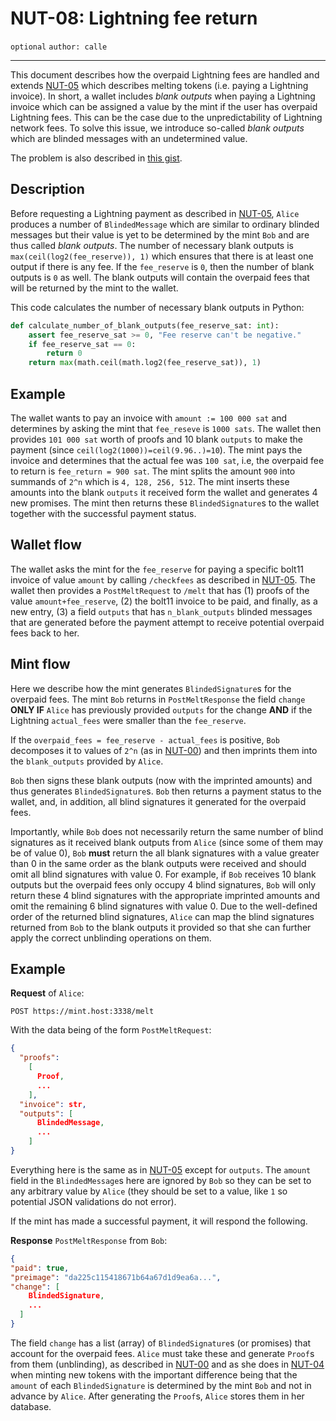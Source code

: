 NUT-08: Lightning fee return
==========================

`optional` `author: calle`

---

This document describes how the overpaid Lightning fees are handled and extends [NUT-05][05] which describes melting tokens (i.e. paying a Lightning invoice). In short, a wallet includes *blank outputs* when paying a Lightning invoice which can be assigned a value by the mint if the user has overpaid Lightning fees. This can be the case due to the unpredictability of Lightning network fees. To solve this issue, we introduce so-called *blank outputs* which are blinded messages with an undetermined value. 

The problem is also described in [this gist](https://gist.github.com/callebtc/a6cc0bd2b6f70e081e478147c40fc578).

## Description

Before requesting a Lightning payment as described in [NUT-05][05], `Alice` produces a number of `BlindedMessage` which are similar to ordinary blinded messages but their value is yet to be determined by the mint `Bob` and are thus called *blank outputs*. The number of necessary blank outputs is `max(ceil(log2(fee_reserve)), 1)` which ensures that there is at least one output if there is any fee. If the `fee_reserve` is `0`, then the number of blank outputs is `0` as well. The blank outputs will contain the overpaid fees that will be returned by the mint to the wallet. 

This code calculates the number of necessary blank outputs in Python:

```python
def calculate_number_of_blank_outputs(fee_reserve_sat: int):
    assert fee_reserve_sat >= 0, "Fee reserve can't be negative."
    if fee_reserve_sat == 0:
        return 0
    return max(math.ceil(math.log2(fee_reserve_sat)), 1)
```

## Example

The wallet wants to pay an invoice with `amount := 100 000 sat` and determines by asking the mint that `fee_reseve` is `1000 sats`. The wallet then provides `101 000 sat` worth of proofs and 10 blank `outputs` to make the payment (since `ceil(log2(1000))=ceil(9.96..)=10`). The mint pays the invoice and determines that the actual fee was `100 sat`, i.e, the overpaid fee to return is `fee_return = 900 sat`. The mint splits the amount `900` into summands of `2^n` which is `4, 128, 256, 512`. The mint inserts these amounts into the blank `outputs` it received form the wallet and generates 4 new promises. The mint then returns these `BlindedSignature`s to the wallet together with the successful payment status.

## Wallet flow
The wallet asks the mint for the `fee_reserve` for paying a specific bolt11 invoice of value `amount` by calling `/checkfees` as described in [NUT-05][05]. The wallet then provides a `PostMeltRequest` to `/melt` that has (1) proofs of the value `amount+fee_reserve`, (2) the bolt11 invoice to be paid, and finally, as a new entry, (3) a field `outputs` that has `n_blank_outputs` blinded messages that are generated before the payment attempt to receive potential overpaid fees back to her.

## Mint flow

Here we describe how the mint generates `BlindedSignature`s for the overpaid fees. The mint `Bob` returns in `PostMeltResponse` the field `change` **ONLY IF** `Alice` has previously provided `outputs` for the change **AND** if the Lightning `actual_fees` were smaller than the `fee_reserve`.

If the `overpaid_fees = fee_reserve - actual_fees` is positive, `Bob` decomposes it to values of `2^n` (as in [NUT-00][00]) and then imprints them into the `blank_outputs` provided by `Alice`. 

`Bob` then signs these blank outputs (now with the imprinted amounts) and thus generates `BlindedSignature`s. `Bob` then returns a payment status to the wallet, and, in addition, all blind signatures it generated for the overpaid fees.

Importantly, while `Bob` does not necessarily return the same number of blind signatures as it received blank outputs from `Alice` (since some of them may be of value 0), `Bob` **must** return the all blank signatures with a value greater than 0 in the same order as the blank outputs were received and should omit all blind signatures with value 0. For example, if `Bob` receives 10 blank outputs but the overpaid fees only occupy 4 blind signatures, `Bob` will only return these 4 blind signatures with the appropriate imprinted amounts and omit the remaining 6 blind signatures with value 0. Due to the well-defined order of the returned blind signatures, `Alice` can map the blind signatures returned from `Bob` to the blank outputs it provided so that she can further apply the correct unblinding operations on them.

## Example

**Request** of `Alice`:

```http
POST https://mint.host:3338/melt
```

With the data being of the form `PostMeltRequest`:

```json
{
  "proofs": 
    [
      Proof,
      ...
    ],
  "invoice": str,
  "outputs": [
      BlindedMessage,
      ...
    ]
}
```

Everything here is the same as in [NUT-05][05] except for `outputs`. The `amount` field in the `BlindedMessage`s here are ignored by `Bob` so they can be set to any arbitrary value by `Alice` (they should be set to a value, like `1` so potential JSON validations do not error).

If the mint has made a successful payment, it will respond the following.

**Response** `PostMeltResponse` from `Bob`:

```json
{
"paid": true,
"preimage": "da225c115418671b64a67d1d9ea6a...",
"change": [
    BlindedSignature,
    ...
  ]
}
```
The field `change` has a list (array) of `BlindedSignature`s (or promises) that account for the overpaid fees. `Alice` must take these and generate `Proof`s from them (unblinding), as described in [NUT-00][00] and as she does in [NUT-04][04] when minting new tokens with the important difference being that the `amount` of each `BlindedSignature` is determined by the mint `Bob` and not in advance by `Alice`. After generating the `Proof`s, `Alice` stores them in her database.

[00]: 00.md
[01]: 01.md
[02]: 02.md
[03]: 03.md
[04]: 04.md
[05]: 05.md
[06]: 06.md
[07]: 07.md
[08]: 08.md
[09]: 09.md
[10]: 10.md
[11]: 11.md
[12]: 12.md
[13]: 13.md
[14]: 14.md
[15]: 15.md
[16]: 16.md
[17]: 17.md
[18]: 18.md
[19]: 19.md
[20]: 20.md
